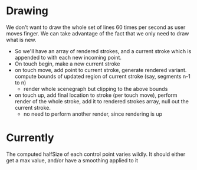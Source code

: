 # Drawing

We don't want to draw the whole set of lines 60 times per second as user moves finger. We can take advantage of the fact that we only need to draw what is new.

- So we'll have an array of rendered strokes, and a current stroke which is appended to with each new incoming point.
- On touch begin, make a new current stroke
- on touch move, add point to current stroke, generate rendered variant. compute bounds of updated region of current stroke (say, segments n-1 to n)
	- render whole scenegraph but clipping to the above bounds
- on touch up, add final location to stroke (per touch move), perform render of the whole stroke, add it to rendered strokes array, null out the current stroke.
	- no need to perform another render, since rendering is up

# Currently

The computed halfSize of each control point varies wildly. It should either get a max value, and/or have a smoothing applied to it
